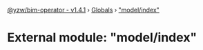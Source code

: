 [@yzw/bim-operator - v1.4.1](../README.md) › [Globals](../globals.md) › ["model/index"](_model_index_.md)

# External module: "model/index"


